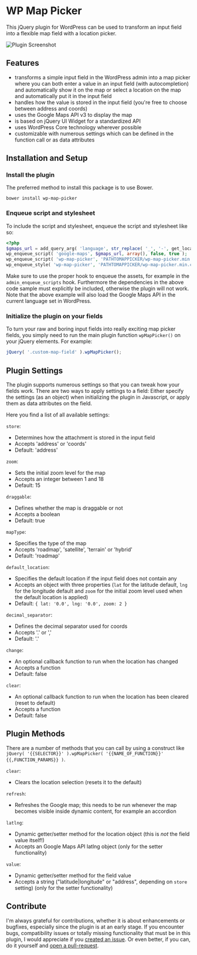 # WP Map Picker

This jQuery plugin for WordPress can be used to transform an input field into a flexible map field with a location picker.

![Plugin Screenshot](https://raw.githubusercontent.com/felixarntz/wp-map-picker/master/screenshot.png)

## Features

* transforms a simple input field in the WordPress admin into a map picker where you can both enter a value in an input field (with autocompletion) and automatically show it on the map or select a location on the map and automatically put it in the input field
* handles how the value is stored in the input field (you're free to choose between address and coords)
* uses the Google Maps API v3 to display the map
* is based on jQuery UI Widget for a standardized API
* uses WordPress Core technology wherever possible
* customizable with numerous settings which can be defined in the function call or as data attributes

## Installation and Setup

### Install the plugin

The preferred method to install this package is to use Bower.
```
bower install wp-map-picker
```

### Enqueue script and stylesheet

To include the script and stylesheet, enqueue the script and stylesheet like so:
```php
<?php
$gmaps_url = add_query_arg( 'language', str_replace( '_', '-', get_locale() ), 'https://maps.google.com/maps/api/js' );
wp_enqueue_script( 'google-maps', $gmaps_url, array(), false, true );
wp_enqueue_script( 'wp-map-picker', 'PATHTOMAPPICKER/wp-map-picker.min.js', array( 'jquery', 'jquery-ui-widget', 'jquery-ui-autocomplete', 'google-maps' ), '0.5.0', true );
wp_enqueue_style( 'wp-map-picker', 'PATHTOMAPPICKER/wp-map-picker.min.css', array(), '0.5.0' );

```

Make sure to use the proper hook to enqueue the assets, for example in the `admin_enqueue_scripts` hook. Furthermore the dependencies in the above code sample must explicitly be included, otherwise the plugin will not work. Note that the above example will also load the Google Maps API in the current language set in WordPress.

### Initialize the plugin on your fields

To turn your raw and boring input fields into really exciting map picker fields, you simply need to run the main plugin function `wpMapPicker()` on your jQuery elements. For example:

```js
jQuery( '.custom-map-field' ).wpMapPicker();
```

## Plugin Settings

The plugin supports numerous settings so that you can tweak how your fields work. There are two ways to apply settings to a field: Either specify the settings (as an object) when initializing the plugin in Javascript, or apply them as data attributes on the field.

Here you find a list of all available settings:

`store`:
* Determines how the attachment is stored in the input field
* Accepts 'address' or 'coords'
* Default: 'address'

`zoom`:
* Sets the initial zoom level for the map
* Accepts an integer between 1 and 18
* Default: 15

`draggable`:
* Defines whether the map is draggable or not
* Accepts a boolean
* Default: true

`mapType`:
* Specifies the type of the map
* Accepts 'roadmap', 'satellite', 'terrain' or 'hybrid'
* Default: 'roadmap'

`default_location`:
* Specifies the default location if the input field does not contain any
* Accepts an object with three properties (`lat` for the latitude default, `lng` for the longitude default and `zoom` for the initial zoom level used when the default location is applied)
* Default: `{ lat: '0.0', lng: '0.0', zoom: 2 }`

`decimal_separator`:
* Defines the decimal separator used for coords
* Accepts '.' or ','
* Default: '.'

`change`:
* An optional callback function to run when the location has changed
* Accepts a function
* Default: false

`clear`:
* An optional callback function to run when the location has been cleared (reset to default)
* Accepts a function
* Default: false

## Plugin Methods

There are a number of methods that you can call by using a construct like `jQuery( '{{SELECTOR}}' ).wpMapPicker( '{{NAME_OF_FUNCTION}}' {{,FUNCTION_PARAMS}} )`.

`clear`:
* Clears the location selection (resets it to the default)

`refresh`:
* Refreshes the Google map; this needs to be run whenever the map becomes visible inside dynamic content, for example an accordion

`latlng`:
* Dynamic getter/setter method for the location object (this is _not_ the field value itself!)
* Accepts an Google Maps API latlng object (only for the setter functionality)

`value`:
* Dynamic getter/setter method for the field value
* Accepts a string ("latitude|longitude" or "address", depending on `store` setting) (only for the setter functionality)

## Contribute

I'm always grateful for contributions, whether it is about enhancements or bugfixes, especially since the plugin is at an early stage. If you encounter bugs, compatibility issues or totally missing functionality that must be in this plugin, I would appreciate if you [created an issue](https://github.com/felixarntz/wp-map-picker/issues). Or even better, if you can, do it yourself and [open a pull-request](https://github.com/felixarntz/wp-map-picker/pulls).
